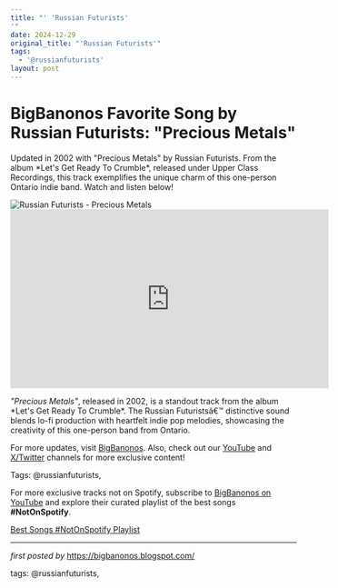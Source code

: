 ```yaml
---
title: "' 'Russian Futurists'
'"
date: 2024-12-29
original_title: "'Russian Futurists'"
tags:
  - '@russianfuturists'
layout: post
---
```

<!-- Title of the Post -->
<h1 >BigBanonos Favorite Song by Russian Futurists: "Precious Metals"</h1> <!-- Introductory Text -->
<p >Updated in 2002 with "Precious Metals" by Russian Futurists. From the album *Let's Get Ready To Crumble*, released under Upper Class Recordings, this track exemplifies the unique charm of this one-person Ontario indie band. Watch and listen below!</p> <!-- Featured Image -->
<div > <img src="https://i.scdn.co/image/8af65ee17ae996eabdd6bb6b5d9e9e0d2621e3c3" alt="Russian Futurists - Precious Metals" />
</div> <!-- YouTube Video Embed -->
<div > <iframe width="560" height="315" src="https://www.youtube.com/embed/0Ln3QDNXOzo" title="Russian Futurists - Precious Metals" frameborder="0" allowfullscreen></iframe>
</div> <!-- Song Information -->
<div > <p><em>"Precious Metals"</em>, released in 2002, is a standout track from the album *Let's Get Ready To Crumble*. The Russian Futuristsâ€™ distinctive sound blends lo-fi production with heartfelt indie pop melodies, showcasing the creativity of this one-person band from Ontario.</p>
</div> <!-- Footer Links -->
<div > <p>For more updates, visit <a href="https://bigbanonos.blogspot.com/" target="_blank">BigBanonos</a>. Also, check out our <a href="https://www.youtube.com/@BigBanonos" target="_blank">YouTube</a> and <a href="https://x.com/bigbanonos" target="_blank">X/Twitter</a> channels for more exclusive content!</p>
</div> <!-- Tags -->
<p >Tags: @russianfuturists,</p>


<!--Subscribe and Playlist Links-->
<div>
    <p>For more exclusive tracks not on Spotify, subscribe to <a href="https://www.youtube.com/@BigBanonos" target="_blank">BigBanonos on YouTube</a> and explore their curated playlist of the best songs <strong>#NotOnSpotify</strong>.</p>
    <p><a href="https://www.youtube.com/playlist?list=PLtuNtuTatqI0kFahUCbtbfenC_ET5O_tr" target="_blank">Best Songs #NotOnSpotify Playlist<br /></a></p></div>

<hr />

<p><em>first posted by</em> <a href="https://bigbanonos.blogspot.com/" rel="noopener" target="_new">https://bigbanonos.blogspot.com/</a></p>

<p>tags: @russianfuturists,</p>
